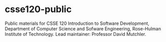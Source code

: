 # csse120-public
Public materials for CSSE 120 Introduction to Software Development,
  Department of Computer Science and Sofware Engineering,
  Rose-Hulman Institute of Technology.
  Lead maintainer: Professor David Mutchler.